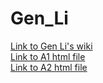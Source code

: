 # Gen_Li
[Link to Gen Li's wiki](https://github.com/bcb420-2024/Gen_Li/wiki) \
[Link to A1 html file](https://github.com/bcb420-2024/Gen_Li/blob/main/A1_Data_selection_and_initial_Processing/A1_Gen_Li.html) \
[Link to A2 html file](https://github.com/bcb420-2024/Gen_Li/blob/main/A2_Differential_Gene_expression_and_Preliminary_ORA/A2_Gen_LI.html)
